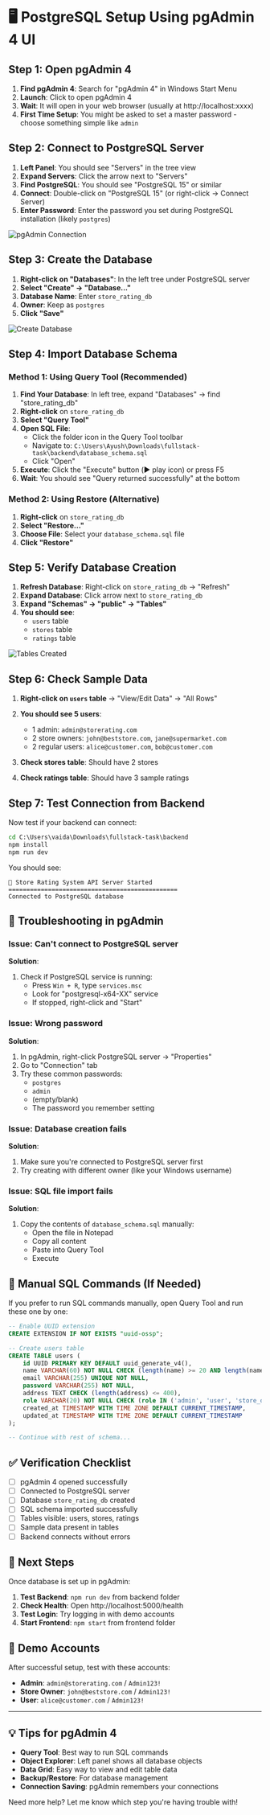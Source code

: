 # 🖥️ PostgreSQL Setup Using pgAdmin 4 UI

## Step 1: Open pgAdmin 4

1. **Find pgAdmin 4**: Search for "pgAdmin 4" in Windows Start Menu
2. **Launch**: Click to open pgAdmin 4
3. **Wait**: It will open in your web browser (usually at http://localhost:xxxx)
4. **First Time Setup**: You might be asked to set a master password - choose something simple like `admin`

## Step 2: Connect to PostgreSQL Server

1. **Left Panel**: You should see "Servers" in the tree view
2. **Expand Servers**: Click the arrow next to "Servers"
3. **Find PostgreSQL**: You should see "PostgreSQL 15" or similar
4. **Connect**: Double-click on "PostgreSQL 15" (or right-click → Connect Server)
5. **Enter Password**: Enter the password you set during PostgreSQL installation (likely `postgres`)

![pgAdmin Connection](https://i.imgur.com/connection-example.png)

## Step 3: Create the Database

1. **Right-click on "Databases"**: In the left tree under PostgreSQL server
2. **Select "Create" → "Database..."**
3. **Database Name**: Enter `store_rating_db`
4. **Owner**: Keep as `postgres`
5. **Click "Save"**

![Create Database](https://i.imgur.com/create-db-example.png)

## Step 4: Import Database Schema

### Method 1: Using Query Tool (Recommended)

1. **Find Your Database**: In left tree, expand "Databases" → find "store_rating_db"
2. **Right-click** on `store_rating_db`
3. **Select "Query Tool"**
4. **Open SQL File**:
   - Click the folder icon in the Query Tool toolbar
   - Navigate to: `C:\Users\Ayush\Downloads\fullstack-task\backend\database_schema.sql`
   - Click "Open"
5. **Execute**: Click the "Execute" button (▶️ play icon) or press F5
6. **Wait**: You should see "Query returned successfully" at the bottom

### Method 2: Using Restore (Alternative)

1. **Right-click** on `store_rating_db`
2. **Select "Restore..."**
3. **Choose File**: Select your `database_schema.sql` file
4. **Click "Restore"**

## Step 5: Verify Database Creation

1. **Refresh Database**: Right-click on `store_rating_db` → "Refresh"
2. **Expand Database**: Click arrow next to `store_rating_db`
3. **Expand "Schemas" → "public" → "Tables"**
4. **You should see**:
   - `users` table
   - `stores` table
   - `ratings` table

![Tables Created](https://i.imgur.com/tables-example.png)

## Step 6: Check Sample Data

1. **Right-click on `users` table** → "View/Edit Data" → "All Rows"
2. **You should see 5 users**:
   - 1 admin: `admin@storerating.com`
   - 2 store owners: `john@beststore.com`, `jane@supermarket.com`
   - 2 regular users: `alice@customer.com`, `bob@customer.com`

3. **Check stores table**: Should have 2 stores
4. **Check ratings table**: Should have 3 sample ratings

## Step 7: Test Connection from Backend

Now test if your backend can connect:

```cmd
cd C:\Users\vaida\Downloads\fullstack-task\backend
npm install
npm run dev
```

You should see:
```
🚀 Store Rating System API Server Started
===============================================
Connected to PostgreSQL database
```

## 🚨 Troubleshooting in pgAdmin

### Issue: Can't connect to PostgreSQL server
**Solution**:
1. Check if PostgreSQL service is running:
   - Press `Win + R`, type `services.msc`
   - Look for "postgresql-x64-XX" service
   - If stopped, right-click and "Start"

### Issue: Wrong password
**Solution**:
1. In pgAdmin, right-click PostgreSQL server → "Properties"
2. Go to "Connection" tab
3. Try these common passwords:
   - `postgres`
   - `admin`
   - (empty/blank)
   - The password you remember setting

### Issue: Database creation fails
**Solution**:
1. Make sure you're connected to PostgreSQL server first
2. Try creating with different owner (like your Windows username)

### Issue: SQL file import fails
**Solution**:
1. Copy the contents of `database_schema.sql` manually:
   - Open the file in Notepad
   - Copy all content
   - Paste into Query Tool
   - Execute

## 📄 Manual SQL Commands (If Needed)

If you prefer to run SQL commands manually, open Query Tool and run these one by one:

```sql
-- Enable UUID extension
CREATE EXTENSION IF NOT EXISTS "uuid-ossp";

-- Create users table
CREATE TABLE users (
    id UUID PRIMARY KEY DEFAULT uuid_generate_v4(),
    name VARCHAR(60) NOT NULL CHECK (length(name) >= 20 AND length(name) <= 60),
    email VARCHAR(255) UNIQUE NOT NULL,
    password VARCHAR(255) NOT NULL,
    address TEXT CHECK (length(address) <= 400),
    role VARCHAR(20) NOT NULL CHECK (role IN ('admin', 'user', 'store_owner')),
    created_at TIMESTAMP WITH TIME ZONE DEFAULT CURRENT_TIMESTAMP,
    updated_at TIMESTAMP WITH TIME ZONE DEFAULT CURRENT_TIMESTAMP
);

-- Continue with rest of schema...
```

## ✅ Verification Checklist

- [ ] pgAdmin 4 opened successfully
- [ ] Connected to PostgreSQL server
- [ ] Database `store_rating_db` created
- [ ] SQL schema imported successfully
- [ ] Tables visible: users, stores, ratings
- [ ] Sample data present in tables
- [ ] Backend connects without errors

## 🎯 Next Steps

Once database is set up in pgAdmin:

1. **Test Backend**: `npm run dev` from backend folder
2. **Check Health**: Open http://localhost:5000/health
3. **Test Login**: Try logging in with demo accounts
4. **Start Frontend**: `npm start` from frontend folder

## 🔐 Demo Accounts

After successful setup, test with these accounts:
- **Admin**: `admin@storerating.com` / `Admin123!`
- **Store Owner**: `john@beststore.com` / `Admin123!`
- **User**: `alice@customer.com` / `Admin123!`

---

## 💡 Tips for pgAdmin 4

- **Query Tool**: Best way to run SQL commands
- **Object Explorer**: Left panel shows all database objects
- **Data Grid**: Easy way to view and edit table data
- **Backup/Restore**: For database management
- **Connection Saving**: pgAdmin remembers your connections

Need more help? Let me know which step you're having trouble with!
